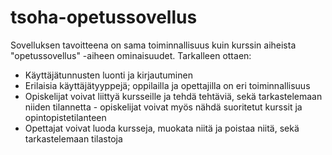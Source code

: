 # tsoha-opetussovellus

Sovelluksen tavoitteena on sama toiminnallisuus kuin kurssin aiheista "opetussovellus" -aiheen ominaisuudet. 
Tarkalleen ottaen:
-  Käyttäjätunnusten luonti ja kirjautuminen
-  Erilaisia käyttäjätyyppejä; oppilailla ja opettajilla on eri toiminnallisuus
  - Opiskelijat voivat liittyä kursseille ja tehdä tehtäviä, sekä tarkastelemaan niiden tilannetta - opiskelijat voivat myös nähdä suoritetut kurssit ja opintopistetilanteen
  - Opettajat voivat luoda kursseja, muokata niitä ja poistaa niitä, sekä tarkastelemaan tilastoja
